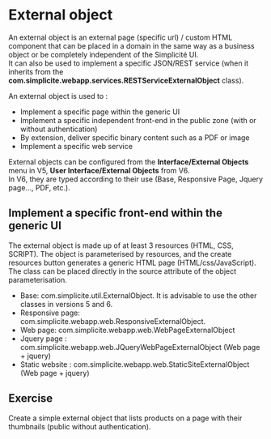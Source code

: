 # External object

An external object is an external page (specific url) / custom HTML component that can be placed in a domain in the same way as a business object or be completely independent of the Simplicité UI.  
It can also be used to implement a specific JSON/REST service (when it inherits from the **com.simplicite.webapp.services.RESTServiceExternalObject** class).  

An external object is used to :  
- Implement a specific page within the generic UI  
- Implement a specific independent front-end in the public zone (with or without authentication)  
- By extension, deliver specific binary content such as a PDF or image  
- Implement a specific web service  

External objects can be configured from the **Interface/External Objects** menu in V5, **User Interface/External Objects** from V6.  
In V6, they are typed according to their use (Base, Responsive Page, Jquery page..., PDF, etc.).  

## Implement a specific front-end within the generic UI  

The external object is made up of at least 3 resources (HTML, CSS, SCRIPT). The object is parameterised by resources, and the create resources button generates a generic HTML page (HTML/css/JavaScript).  
The class can be placed directly in the source attribute of the object parameterisation.  

- Base: com.simplicite.util.ExternalObject. It is advisable to use the other classes in versions 5 and 6.  
- Responsive page: com.simplicite.webapp.web.ResponsiveExternalObject.  
- Web page: com.simplicite.webapp.web.WebPageExternalObject  
- Jquery page : com.simplicite.webapp.web.JQueryWebPageExternalObject (Web page + jquery)  
- Static website : com.simplicite.webapp.web.StaticSiteExternalObject (Web page + jquery)  


## Exercise
Create a simple external object that lists products on a page with their thumbnails (public without authentication).